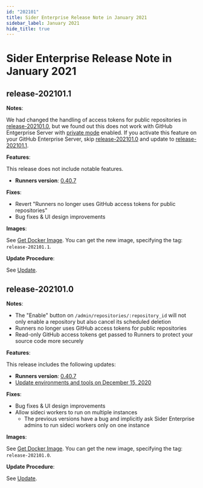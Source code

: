```yaml
---
id: "202101"
title: Sider Enterprise Release Note in January 2021
sidebar_label: January 2021
hide_title: true
---
```


# Sider Enterprise Release Note in January 2021

## release-202101.1

**Notes**:

We had changed the handling of access tokens for public repositories in [release-202101.0](#release-2021010), but we found out this does not work with GitHub Entgerprise Server with [private mode](https://docs.github.com/en/enterprise-server@3.0/admin/configuration/enabling-private-mode) enabled. If you activate this feature on your GitHub Enterprise Server, skip [release-202101.0](#release-2021010) and update to [release-202101.1](#release-2021011).

**Features**:

This release does not include notable features.

- **Runners version**: [0.40.7](https://github.com/sider/runners/releases/tag/0.40.7)

**Fixes**:

- Revert "Runners no longer uses GitHub access tokens for public repositories"
- Bug fixes & UI design improvements

**Images**:

See [Get Docker Image](../installation.md#get-docker-image). You can get the new image, specifying the tag: `release-202101.1`.

**Update Procedure**:

See [Update](../updating.md).

## release-202101.0

**Notes**:

- The "Enable" button on `/admin/repositories/:repository_id` will not only enable a repository but also cancel its scheduled deletion
- Runners no longer uses GitHub access tokens for public repositories
- Read-only GitHub access tokens get passed to Runners to protect your source code more securely

**Features**:

This release includes the following updates:

- **Runners version**: [0.40.7](https://github.com/sider/runners/releases/tag/0.40.7)
- [Update environments and tools on December 15, 2020](../../news/2020.md#update-environments-and-tools-on-december-15-2020)

**Fixes**:

- Bug fixes & UI design improvements
- Allow sideci workers to run on multiple instances
  - The previous versions have a bug and implicitly ask Sider Enterprise admins to run sideci workers only on one instance

**Images**:

See [Get Docker Image](../installation.md#get-docker-image). You can get the new image, specifying the tag: `release-202101.0`.

**Update Procedure**:

See [Update](../updating.md).
